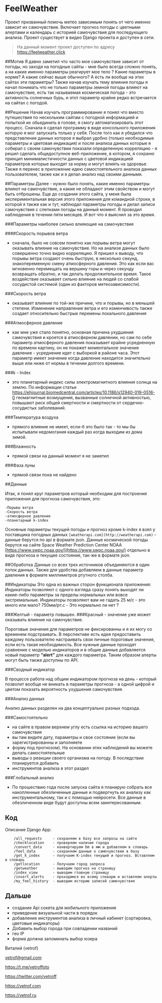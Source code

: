 FeelWeather
=============================

Проект призванный помочь метео зависимым понять от чего именно зависит их самочувствие.
Включает прогноз погоды с цветными алертами и календарь с историей самочувствия для последующего анализа.
Проект существует в видео Django проекта и доступен в сети.

> На данный момент проект доступен по адресу https://feelweather.click


##Мотив
Я давно заметил что часто мое самочувствие зависит от погоды, но заходя на погодные сайты - мне было всегда 
сложно понять, а на какие именно параметры реагирует мое тело ? Какие параметры в норме? А какие сейчас выше
обычного? А есть ли вообще на этих сайтах эти параметры? Также начав изучать тему влияния погоды я начал
понимать что не только параметры земной погоды влияют на самочувствие, есть так называемая космическая 
погода - это активность солнечных бурь, и этот параметр крайне редко встречается на сайтах с погодой.

##Решение
Начав изучать программирование я понял что вместо путешествия по нескольким сайтам с погодной информацией и
попыткой их обьединить в голове, я смогу автоматизировать этот процесс. Сначала я сделал программу в виде 
консольного приложения которую я мог запускать только у себя. После того как я убедился что представление 
данных которое я выбрал удобно (только необходимые параметры и цветовая индикация) и после анализа данных
которые я собирал с своем самочувствии показали определенную корреляцию - я решил сделать общедоступное 
веб-приложение, в котором, я сохраню принцип минималистичности данных с цветовой индикацией параметров 
которые выходят за норму и могут влиять на здоровье. Также я перенес в приложение идею самостоятельного 
анализа данных пользователем, также как и я делал анализ над своими данными.

##Параметры
Далее - нужно было понять, какие именно параметры влияют на самочувствие, а какие не обладают этим свойством
и могут быть отброшены. Еще до создания этого сайта, у меня была экспериментальная версия этого приложения 
для командной строки, в которой я также как и тут, наблюдал параметры погоды и делал записи самочувствия 
с слепками погоды на данный момент. Я проводил наблюдения в течении пяти месяцев. И вот что я выяснил за это время.

###Параметры наиболее сильно влияющие на самочувствие

####Скорость порывов ветра 
- сначала, было не совсем понятно как порывы ветра могут оказывать влияние на самочувствие.
Но на анализе данных было совершенно точно видно корреляцию. Я пришел к выводу, что порывы ветра создают очень 
быструю, в несколько секунд, знакопеременную смену атмосферного давления. Это как если вас мгновенно перемещать
на вершину горы и через секунду возвращать обратно, и так делать продолжительное время. 
Такое воздействие оказывает сильно влияние на людей со слабой сосудистой системой (один из факторов метеозависимости).

###Скорость ветра 
- оказывает влияние по той-же причине, что и порывы, но в меньшей степени. Изменение направление
ветра и его изменчивость также создает относительно быстрые перемены локального давления

###Атмосферное давление
- как мне уже стало понятно, основная причина ухудшения самочувствия и кроется в атмосферном 
давлении, но сам по себе параметр атмосферного давления показывает крайне усредненную по времени картину,
он не покажет моментальное значение давление - усреднение идет с выборкой в районе часа.
Этот параметр имеет значение когда давление находится значительно выше или ниже от нормы в течении долгого времени.

###k - Index 
- это планетарный индекс силы электромагнитного влияния солнца на землю.
По информации статьи https://ehjournal.biomedcentral.com/articles/10.1186/s12940-019-0516-0
геомагнитные возмущения, вызванные солнечной активностью, повышают риск общей смертности и 
смертности от сердечно-сосудистых заболеваний.

###Температура воздуха 
- прямого влияние не имеет, если-б это было так - то мы бы испытывали 
недомогания каждый раз когда выходим из дома зимой.

###Влажность 
- прямой связи на данный момент я не заметил

###Фаза луны 
- прямой связи пока не найдено

##Данные

Итак, я понял круг параметров который необходим для построения приложения для прогноза самочувствия, это:

    -Порывы ветра
    -Скорость ветра
    -атмосферное давление
    -планетарный k-index

Основные параметры текущей погоды и прогноз кроме k-index я взял у
поставщика погодных данных `[weatherapi.com](http://weatherapi.com)` - 
данные берутся по api в формате json. Данные космической погоды берутся на сайте 
Space Weather Prediction Center NOAA [https://www.swpc.noaa.gov/](https://www.swpc.noaa.gov/) 
отдельно в виде прогноза и текущее состояние, так-же в формате json.

##Обработка
Данные со всех трех источников объединяются в один поток данных. Также для удобства добавляем
в данные параметр давления в формате миллиметров ртутного столба.

##Индикаторы
Это одна из важных сторон функционала приложения: Индикаторы позволяют с одного взгляда 
сразу понять выходят ли какие-либо параметры за пределы нормальных или вовсе экстремальные.
Индикаторы позволяют вам не гадать 25 м/с - это много или мало? 750мм/рт.с - Это нормально ли нет ?

###Желтый - параметр повышен.
###Красный - значение уже может оказывать влияние на самочувствие.

Пороговые значения для параметров не фиксированны и я их могу со временем подстраивать.
В перспективе есть идея предоставить каждому пользователю настраивать свои личные пороговые
значения, если есть такая необходимость. Все нужные данные проходят сравнение с моделью 
индикаторов и в общие данные добавляется новый параметр **“alert”** для каждого параметра. 
Таким образом алерты могут быть также доступны по API.

###Сводный индикатор

В процессе работа над общим индикатором прогноза на день - который позволит вообще не
вникать в параметры прогноза - а одной цифрой и цветом показать вероятность ухудшения самочувствия.

###Анализ данных

Анализ данных разделен на два концептуально разных подхода.

###Самостоятельно 
- на сайте в правом верхнем углу есть ссылка на историю вашего самочувствия 
- вы там видите дату, параметры и свое состояние (если вы зарегистрированны и заполняете 
- форму под прогнозом). На основании этих наблюдений вы можете делать самостоятельные 
- выводы о реакции своего организма на погоду. В последствии планируется добавить 
- инструментов анализа в этот раздел

###Глобальный анализ 
- По прошествию года после запуска сайта я планирую собрать все 
накопленные обезличенные данные и подвергнуть их анализу как инструментальному, так и с помощью нейросети. 
Все данные в обезличенном виде будут доступны всем заинтересованным.


  
Код
-----------

Описание Django App:

        /all_requests     - сохраняем в базу все запросы на сайте
        /checklocation    - проверяем наличие города
        /convert_data     - конвертируем bm в мм и добавляем в словарь
        /feel_data        - сохраняем данные о самочувствии в базу
        /get_k_index      - получаем K-index текущий и прогноз. Вставляем в словарь
        /getlocation      - Получаем город запроса
        /getweather       - выводим прогноз на страницу
        /index_view       - выводим главную страницу
        /insert_alerts    - проходимся во всему словарю и вставляем алерты
        /my_feel_history  - выводим историю записей самочувствия
        

Дальше
-----------

 - создание Api сокета для мобильного приложения
 - приведение визуальной части в порядок
 - добавление инструментов анализа в личный кабинет (сортировка, цветовые индикаторы)
 - Добавить выбор города при совпадении названий
 - гео IP
 - форма должна запоминать выбор юзера
 

Виталий (vetrof)

vetrof@gmail.com

https://t.me/vetroffoto

https://twitter.com/vetroff

https://vetrof.com

https://vetrof.ru

